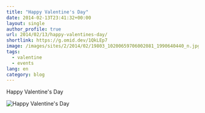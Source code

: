 ```yaml
---
title: "Happy Valentine's Day"
date: 2014-02-13T23:41:32+00:00
layout: single
author_profile: true
url: 2014/02/13/happy-valentines-day/
shortlink: https://g.omid.dev/1QkLEp7
image: /images/sites/2/2014/02/19803_10200659706002081_1990640440_n.jpg
tags:
  - valentine
  - events
lang: en
category: blog
---
```

Happy Valentine's Day

![Happy Valentine's Day](/images/2014/02/19803_10200659706002081_1990640440_n.jpg)
